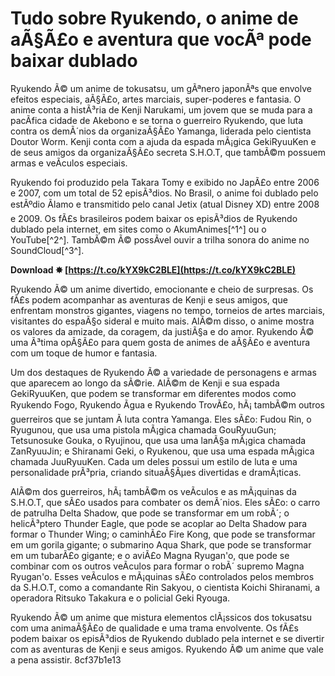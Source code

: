 # Tudo sobre Ryukendo, o anime de aÃ§Ã£o e aventura que vocÃª pode baixar dublado
 
Ryukendo Ã© um anime de tokusatsu, um gÃªnero japonÃªs que envolve efeitos especiais, aÃ§Ã£o, artes marciais, super-poderes e fantasia. O anime conta a histÃ³ria de Kenji Narukami, um jovem que se muda para a pacÃ­fica cidade de Akebono e se torna o guerreiro Ryukendo, que luta contra os demÃ´nios da organizaÃ§Ã£o Yamanga, liderada pelo cientista Doutor Worm. Kenji conta com a ajuda da espada mÃ¡gica GekiRyuuKen e de seus amigos da organizaÃ§Ã£o secreta S.H.O.T, que tambÃ©m possuem armas e veÃ­culos especiais.
 
Ryukendo foi produzido pela Takara Tomy e exibido no JapÃ£o entre 2006 e 2007, com um total de 52 episÃ³dios. No Brasil, o anime foi dublado pelo estÃºdio Ãlamo e transmitido pelo canal Jetix (atual Disney XD) entre 2008 e 2009. Os fÃ£s brasileiros podem baixar os episÃ³dios de Ryukendo dublado pela internet, em sites como o AkumAnimes[^1^] ou o YouTube[^2^]. TambÃ©m Ã© possÃ­vel ouvir a trilha sonora do anime no SoundCloud[^3^].
 
**Download ✸ [https://t.co/kYX9kC2BLE](https://t.co/kYX9kC2BLE)**


 
Ryukendo Ã© um anime divertido, emocionante e cheio de surpresas. Os fÃ£s podem acompanhar as aventuras de Kenji e seus amigos, que enfrentam monstros gigantes, viagens no tempo, torneios de artes marciais, visitantes do espaÃ§o sideral e muito mais. AlÃ©m disso, o anime mostra os valores da amizade, da coragem, da justiÃ§a e do amor. Ryukendo Ã© uma Ã³tima opÃ§Ã£o para quem gosta de animes de aÃ§Ã£o e aventura com um toque de humor e fantasia.
  
Um dos destaques de Ryukendo Ã© a variedade de personagens e armas que aparecem ao longo da sÃ©rie. AlÃ©m de Kenji e sua espada GekiRyuuKen, que podem se transformar em diferentes modos como Ryukendo Fogo, Ryukendo Ãgua e Ryukendo TrovÃ£o, hÃ¡ tambÃ©m outros guerreiros que se juntam Ã  luta contra Yamanga. Eles sÃ£o: Fudou Rin, o Ryugunou, que usa uma pistola mÃ¡gica chamada GouRyuuGun; Tetsunosuke Gouka, o Ryujinou, que usa uma lanÃ§a mÃ¡gica chamada ZanRyuuJin; e Shiranami Geki, o Ryukenou, que usa uma espada mÃ¡gica chamada JuuRyuuKen. Cada um deles possui um estilo de luta e uma personalidade prÃ³pria, criando situaÃ§Ãµes divertidas e dramÃ¡ticas.
 
AlÃ©m dos guerreiros, hÃ¡ tambÃ©m os veÃ­culos e as mÃ¡quinas da S.H.O.T, que sÃ£o usados para combater os demÃ´nios. Eles sÃ£o: o carro de patrulha Delta Shadow, que pode se transformar em um robÃ´; o helicÃ³ptero Thunder Eagle, que pode se acoplar ao Delta Shadow para formar o Thunder Wing; o caminhÃ£o Fire Kong, que pode se transformar em um gorila gigante; o submarino Aqua Shark, que pode se transformar em um tubarÃ£o gigante; e o aviÃ£o Magna Ryugan'o, que pode se combinar com os outros veÃ­culos para formar o robÃ´ supremo Magna Ryugan'o. Esses veÃ­culos e mÃ¡quinas sÃ£o controlados pelos membros da S.H.O.T, como a comandante Rin Sakyou, o cientista Koichi Shiranami, a operadora Ritsuko Takakura e o policial Geki Ryouga.
 
Ryukendo Ã© um anime que mistura elementos clÃ¡ssicos dos tokusatsu com uma animaÃ§Ã£o de qualidade e uma trama envolvente. Os fÃ£s podem baixar os episÃ³dios de Ryukendo dublado pela internet e se divertir com as aventuras de Kenji e seus amigos. Ryukendo Ã© um anime que vale a pena assistir.
 8cf37b1e13
 
